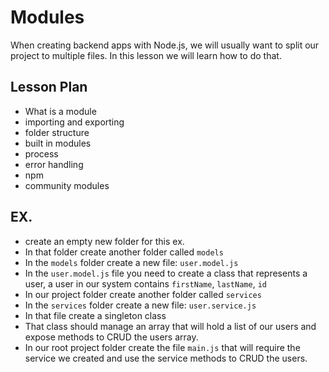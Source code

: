 # Modules

When creating backend apps with Node.js, we will usually want to split our project to multiple files.
In this lesson we will learn how to do that.

## Lesson Plan

- What is a module
- importing and exporting
- folder structure
- built in modules
- process
- error handling
- npm
- community modules

## EX.

- create an empty new folder for this ex.
- In that folder create another folder called `models`
- In the `models` folder create a new file: `user.model.js`
- In the `user.model.js` file you need to create a class that represents a user, a user in our system contains `firstName`, `lastName`, `id`
- In our project folder create another folder called `services`
- In the `services` folder create a new file: `user.service.js`
- In that file create a singleton class
- That class should manage an array that will hold a list of our users and expose methods to CRUD the users array.
- In our root project folder create the file `main.js` that will require the service we created and use the service methods to CRUD the users.